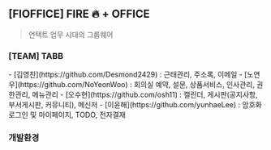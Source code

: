 ## [FIOFFICE] FIRE 🔥 + OFFICE
> 언택트 업무 시대의 그룹웨어

### [TEAM] TABB
<a href="https://github.com/NoYeonWoo/fioffice/graphs/contributors">
</a>
- [김영찬](https://github.com/Desmond2429) : 근태관리, 주소록, 이메일
- [노연우](https://github.com/NoYeonWoo) : 회의실 예약, 설문, 상품서비스, 인사관리, 권한관리, 메뉴관리
- [오수현](https://github.com/osh11) : 캘린더, 게시판(공지사항, 부서게시판, 커뮤니티), 메신저
- [이윤해](https://github.com/yunhaeLee) : 암호화 로그인 및 마이페이지, TODO, 전자결재

### 개발환경
